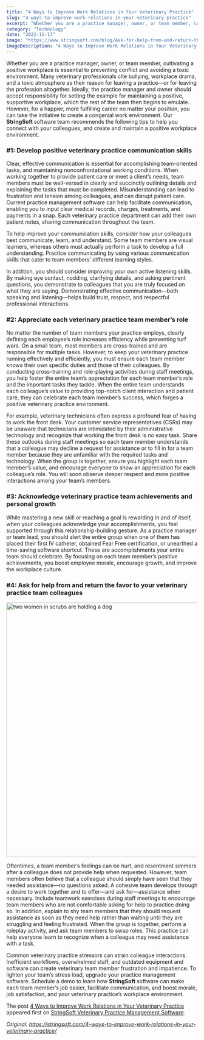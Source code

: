 ```yaml
---
title: "4 Ways to Improve Work Relations in Your Veterinary Practice"
slug: "4-ways-to-improve-work-relations-in-your-veterinary-practice"
excerpt: "Whether you are a practice manager, owner, or team member, cultivating a positive workplace is essential to preventing conflict and avoiding a toxic environment. Many veterinary professionals cite …"
category: "Technology"
date: "2022-11-13"
image: "https://www.stringsoft.com/blog/Ask-for-help-from-and-return-the-favor-to-your-veterinary-practice-team-colleagues.jpg"
imageDescription: "4 Ways to Improve Work Relations in Your Veterinary Practice"
---
```


<div class="fusion-fullwidth fullwidth-box fusion-builder-row-2 fusion-flex-container has-pattern-background has-mask-background nonhundred-percent-fullwidth non-hundred-percent-height-scrolling"><div class="fusion-builder-row fusion-row fusion-flex-align-items-flex-start fusion-flex-content-wrap"><div class="fusion-layout-column fusion_builder_column fusion-builder-column-1 fusion_builder_column_1_1 1_1 fusion-flex-column"><div class="fusion-column-wrapper fusion-column-has-shadow fusion-flex-justify-content-flex-start fusion-content-layout-column"><div class="fusion-text fusion-text-3"><p>Whether you are a practice manager, owner, or team member, cultivating a positive workplace is essential to preventing conflict and avoiding a toxic environment. Many veterinary professionals cite bullying, workplace drama, and a toxic atmosphere as their reason for leaving a practice—or for leaving the profession altogether. Ideally, the practice manager and owner should accept responsibility for setting the example for maintaining a positive, supportive workplace, which the rest of the team then begins to emulate. However, for a happier, more fulfilling career no matter your position, you can take the initiative to create a congenial work environment. Our <strong>StringSoft </strong>software team recommends the following tips to help you connect with your colleagues, and create and maintain a positive workplace environment.</p>
<h3>#1: Develop positive veterinary practice communication skills</h3>
<p>Clear, effective communication is essential for accomplishing team-oriented tasks, and maintaining nonconfrontational working conditions. When working together to provide patient care or meet a client’s needs, team members must be well-versed in clearly and succinctly outlining details and explaining the tasks that must be completed. Misunderstanding can lead to frustration and tension among colleagues, and can disrupt patient care. Current practice management software can help facilitate communication, enabling you to input clear medical records, charges, treatments, and payments in a snap. Each veterinary practice department can add their own patient notes, sharing communication throughout the team.</p>
<p>To help improve your communication skills, consider how your colleagues best communicate, learn, and understand. Some team members are visual learners, whereas others must actually perform a task to develop a full understanding. Practice communicating by using various communication skills that cater to team members’ different learning styles.</p>
<p>In addition, you should consider improving your own active listening skills. By making eye contact, nodding, clarifying details, and asking pertinent questions, you demonstrate to colleagues that you are truly focused on what they are saying. Demonstrating effective communication—both speaking and listening—helps build trust, respect, and respectful professional interactions.</p>
<h3>#2: Appreciate each veterinary practice team member’s role</h3>
<p>No matter the number of team members your practice employs, clearly defining each employee’s role increases efficiency while preventing turf wars. On a small team, most members are cross-trained and are responsible for multiple tasks. However, to keep your veterinary practice running effectively and efficiently, you must ensure each team member knows their own specific duties and those of their colleagues. By conducting cross-training and role-playing activities during staff meetings, you help foster the entire team’s appreciation for each team member’s role and the important tasks they tackle. When the entire team understands each colleague’s value to providing top-notch client interaction and patient care, they can celebrate each team member’s success, which forges a positive veterinary practice environment.</p>
<p>For example, veterinary technicians often express a profound fear of having to work the front desk. Your customer service representatives (CSRs) may be unaware that technicians are intimidated by their administrative technology and recognize that working the front desk is no easy task. Share these outlooks during staff meetings so each team member understands that a colleague may decline a request for assistance or to fill in for a team member because they are unfamiliar with the required tasks and technology. When the group is together, ensure you highlight each team member’s value, and encourage everyone to show an appreciation for each colleague’s role. You will soon observe deeper respect and more positive interactions among your team’s members.</p>
<h3>#3: Acknowledge veterinary practice team achievements and personal growth</h3>
<p>While mastering a new skill or reaching a goal is rewarding in and of itself, when your colleagues acknowledge your accomplishments, you feel supported through this relationship-building gesture. As a practice manager or team lead, you should alert the entire group when one of them has placed their first IV catheter, obtained Fear Free certification, or unearthed a time-saving software shortcut. These are accomplishments your entire team should celebrate. By focusing on each team member’s positive achievements, you boost employee morale, encourage growth, and improve the workplace culture.</p>
<h3>#4: Ask for help from and return the favor to your veterinary practice team colleagues</h3>
</div><div class="fusion-image-element "><span class=" fusion-imageframe imageframe-none imageframe-2 hover-type-none"><img alt="two women in scrubs are holding a dog" class="img-responsive wp-image-98" height="668" src="https://www.stringsoft.com/blog/Ask-for-help-from-and-return-the-favor-to-your-veterinary-practice-team-colleagues.jpg" width="1000" /></span></div><div class="fusion-text fusion-text-4"><p>Oftentimes, a team member’s feelings can be hurt, and resentment simmers after a colleague does not provide help when requested. However, team members often believe that a colleague should simply have seen that they needed assistance—no questions asked. A cohesive team develops through a desire to work together and to offer—and ask for—assistance when necessary. Include teamwork exercises during staff meetings to encourage team members who are not comfortable asking for help to practice doing so. In addition, explain to shy team members that they should request assistance as soon as they need help rather than waiting until they are struggling and feeling frustrated. When the group is together, perform a roleplay activity, and ask team members to swap roles. This practice can help everyone learn to recognize when a colleague may need assistance with a task.</p>
<p>Common veterinary practice stressors can strain colleague interactions. Inefficient workflows, overwhelmed staff, and outdated equipment and software can create veterinary team member frustration and impatience. To lighten your team’s stress load, upgrade your practice management software. Schedule a demo to learn how <strong>StringSoft </strong>software can make each team member’s job easier, facilitate communication, and boost morale, job satisfaction, and your veterinary practice’s workplace environment.</p>
</div></div></div></div></div>
<p>The post <a href="https://stringsoft.com/4-ways-to-improve-work-relations-in-your-veterinary-practice/">4 Ways to Improve Work Relations in Your Veterinary Practice</a> appeared first on <a href="https://stringsoft.com">StringSoft Veterinary Practice Management Software</a>.</p>

*Original: https://stringsoft.com/4-ways-to-improve-work-relations-in-your-veterinary-practice/*
